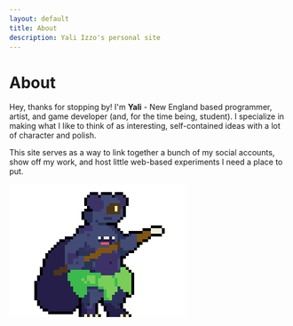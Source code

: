 ```yaml
---
layout: default
title: About
description: Yali Izzo's personal site
---
```

# About

Hey, thanks for stopping by! I'm **Yali** - New England based programmer, artist, and game developer (and, for the time being, student). I specialize in making what I like to think of as interesting, self-contained ideas with a lot of character and polish.

This site serves as a way to link together a bunch of my social accounts, show off my work, and host little web-based experiments I need a place to put.

![Iekika sprite from Tussle Punks](/assets/img/iekika.gif)